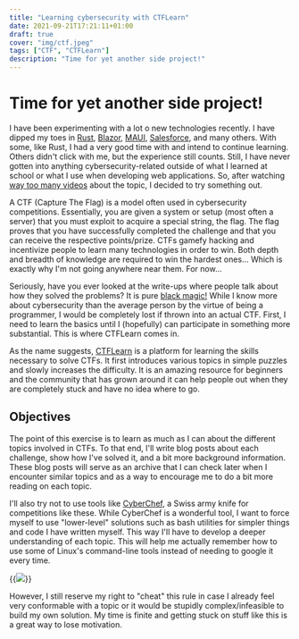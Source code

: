 ```yaml
---
title: "Learning cybersecurity with CTFLearn"
date: 2021-09-21T17:21:11+01:00
draft: true
cover: "img/ctf.jpeg"
tags: ["CTF", "CTFLearn"]
description: "Time for yet another side project!"
---
```


# Time for yet another side project!


I have been experimenting with a lot o new technologies recently. I have dipped my toes in [Rust](https://www.rust-lang.org/), [Blazor](https://dotnet.microsoft.com/apps/aspnet/web-apps/blazor), [MAUI](https://docs.microsoft.com/en-us/dotnet/maui/what-is-maui), [Salesforce](https://www.salesforce.com/), and many others. With some, like Rust, I had a very good time with and intend to continue learning. Others didn't click with me, but the experience still counts. Still, I have never gotten into anything cybersecurity-related outside of what I learned at school or what I use when developing web applications. So, after watching [way too many videos](https://www.youtube.com/channel/UClcE-kVhqyiHCcjYwcpfj9w) about the topic, I decided to try something out. 

A CTF (Capture The Flag) is a model often used in cybersecurity competitions. Essentially, you are given a system or setup (most often a server) that you must exploit to acquire a special string, the flag. The flag proves that you have successfully completed the challenge and that you can receive the respective points/prize. CTFs gamefy hacking and incentivize people to learn many technologies in order to win. Both depth and breadth of knowledge are required to win the hardest ones... Which is exactly why I'm not going anywhere near them. For now...

Seriously, have you ever looked at the write-ups where people talk about how they solved the problems? It is pure [black magic!](https://github.com/orgs/ctfs/repositories) While I know more about cybersecurity than the average person by the virtue of being a programmer, I would be completely lost if thrown into an actual CTF. First, I need to learn the basics until I (hopefully) can participate in something more substantial. This is where CTFLearn comes in.

As the name suggests, [CTFLearn](https://ctflearn.com/) is a platform for learning the skills necessary to solve CTFs. It first introduces various topics in simple puzzles and slowly increases the difficulty. It is an amazing resource for beginners and the community that has grown around it can help people out when they are completely stuck and have no idea where to go.

## Objectives

The point of this exercise is to learn as much as I can about the different topics involved in CTFs. To that end, I'll write blog posts about each challenge, show how I've solved it, and a bit more background information. These blog posts will serve as an archive that I can check later when I encounter similar topics and as a way to encourage me to do a bit more reading on each topic.

I'll also try not to use tools like [CyberChef](https://gchq.github.io/CyberChef/), a Swiss army knife for competitions like these. While CyberChef is a wonderful tool, I want to force myself to use "lower-level" solutions such as bash utilities for simpler things and code I have written myself. This way I'll have to develop a deeper understanding of each topic. This will help me actually remember how to use some of Linux's command-line tools instead of needing to google it every time.

{{<image src="https://imgs.xkcd.com/comics/tar.png" position="center">}}

However, I still reserve my right to "cheat" this rule in case I already feel very conformable with a topic or it would be stupidly complex/infeasible to build my own solution. My time is finite and getting stuck on stuff like this is a great way to lose motivation.
